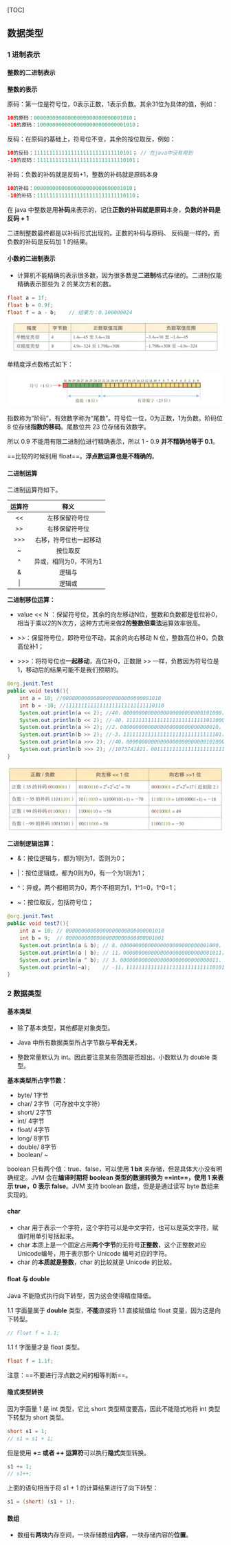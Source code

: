 [TOC]

## 数据类型

### 1 进制表示

#### 整数的二进制表示

**整数的表示**

原码：第一位是符号位，0表示正数，1表示负数。其余31位为具体的值，例如：

```java
10的原码：00000000000000000000000000001010；
-10的原码：10000000000000000000000000001010；
```

反码：在原码的基础上，符号位不变，其余的按位取反，例如：

```java
10的反码：11111111111111111111111111110101； // 在java中没有用到
-10的反码：11111111111111111111111111110101；
```

补码：负数的补码就是反码+1，整数的补码就是原码本身

```java
10的补码：00000000000000000000000000001010；
-10的补码：11111111111111111111111111110110；
```

在 java 中整数是用**补码**来表示的，记住**正数的补码就是原码**本身，**负数的补码是反码 + 1**

二进制整数最终都是以补码形式出现的。正数的补码与原码、 反码是一样的，而负数的补码是反码加 1 的结果。 



#### 小数的二进制表示

- 计算机不能精确的表示很多数，因为很多数是**二进制**格式存储的。二进制仅能精确表示那些为 2 的某次方和的数。

```java
float a = 1f;
float b = 0.9f;
float f = a - b;	// 结果为：0.100000024
```

![1567148091233](assets/1567148091233.png)

单精度浮点数格式如下：

![1567148171182](assets/1567148171182.png)

指数称为“阶码”，有效数字称为“尾数”。符号位一位，0为正数，1为负数。阶码位 8 位存储**指数的移码**。尾数位共  23 位存储有效数字。

所以 0.9 不能用有限二进制位进行精确表示，所以 1 - 0.9 **并不精确地等于 0.1**。

==比较的时候别用 float==。**浮点数运算也是不精确的**。





#### 二进制运算

二进制运算符如下。

| 运算符 |          释义          |
| :----: | :--------------------: |
|   <<   |     左移保留符号位     |
|   >>   |     右移保留符号位     |
|  >>>   | 右移，符号位也一起移动 |
|   ~    |        按位取反        |
|   ^    | 异或，相同为0，不同为1 |
|   &    |         逻辑与         |
|   \|   |         逻辑或         |

**二进制移位运算：**

- value << N ：保留符号位，其余的向左移动N位，整数和负数都是低位补0，相当于乘以2的N次方，这种方式用来做**2的整数倍乘法**运算效率很高。

- \>>：保留符号位，即符号位不动，其余的向右移动 N 位，整数高位补0，负数高位补1；

- \>>>：将符号位也**一起移动**，高位补0，正数跟 >> 一样，负数因为符号位是1，移动后的结果可能不是我们预期的。

```java
@org.junit.Test
public void test6(){
    int a = 10; //00000000000000000000000000001010
    int b = -10; //11111111111111111111111111110110
    System.out.println(a << 2); //40，00000000000000000000000000101000，相当于乘以4
    System.out.println(b << 2); //-40，11111111111111111111111111011000，相当于乘以4
    System.out.println(a >> 2); //2，00000000000000000000000000000010，正数向左移动后，高位是补0，跟符号位一致
    System.out.println(b >> 2); //-3，11111111111111111111111111111101，负数向左移动后，高位时补1，跟符号位一致
    System.out.println(a >>> 2); //40，00000000000000000000000000101000，相当于乘以4
    System.out.println(b >>> 2); //1073741821，00111111111111111111111111111101，将符号位也一起向右移动，高位补0，所以负数会变成一个正数。
}
```

![1567146693363](assets/1567146693363.png)

**二进制逻辑运算：**

- &：按位逻辑与，都为1则为1，否则为0；

- |：按位逻辑或，都为0则为0，有一个为1则为1；

- \^：异或，两个都相同为0，两个不相同为1，1\^1=0，1^0=1；

- ~：按位取反，包括符号位；

```java
@org.junit.Test
public void test7(){
    int a = 10; // 00000000000000000000000000001010
    int b = 9;  // 00000000000000000000000000001001
    System.out.println(a & b); // 8，00000000000000000000000000001000，都为1则为1，否则为0
    System.out.println(a | b); // 11，00000000000000000000000000001011，只要有一个为1就为1
    System.out.println(a ^ b); // 3，00000000000000000000000000000011，相同为0，不同为1
    System.out.println(~a);    // -11，11111111111111111111111111110101，按位取反
}
```





### 2 数据类型

#### 基本类型

- 除了基本类型，其他都是对象类型。

- Java 中所有数据类型所占字节数与**平台无关**。
- 整数常量默认为 int。因此要注意某些范围是否超出。小数默认为 double 类型。

**基本类型所占字节数：**

- byte/ 1字节
- char/ 2字节（可存放中文字符）
- short/ 2字节
- int/ 4字节
- float/ 4字节
- long/ 8字节
- double/ 8字节
- boolean/ ~

boolean 只有两个值：true、false，可以使用 **1 bit** 来存储，但是具体大小没有明确规定。JVM 会在**编译时期将 boolean 类型的数据转换为 ==int==，使用 1 来表示 true，0 表示 false**。JVM 支持 boolean 数组，但是是通过读写 byte 数组来实现的。





#### char

- char 用于表示一个字符，这个字符可以是中文字符，也可以是英文字符，赋值时用单引号括起来。
- char 本质上是一个固定占用**两个字节**的无符号**正整数**，这个正整数对应Unicode编号，用于表示那个 Unicode 编号对应的字符。
- char 的**本质就是整数**，char 的比较就是 Unicode 的比较。





#### float 与 double

Java 不能隐式执行向下转型，因为这会使得精度降低。

1.1 字面量属于 **double** 类型，**不能**直接将 1.1 直接赋值给 float 变量，因为这是向下转型。

```java
// float f = 1.1;
```

1.1 f 字面量才是 float 类型。

```java
float f = 1.1f;
```

注意：==不要进行浮点数之间的相等判断==。





#### 隐式类型转换

因为字面量 1 是 int 类型，它比 short 类型精度要高，因此不能隐式地将 int 类型下转型为 short 类型。

```java
short s1 = 1;
// s1 = s1 + 1;
```

但是使用 **+= 或者 ++ 运算符**可以执行**隐式**类型转换。

```java
s1 += 1;
// s1++;
```

上面的语句相当于将 s1 + 1 的计算结果进行了向下转型：

```java
s1 = (short) (s1 + 1);
```







#### 数组

- 数组有**两块**内存空间，一块存储数组**内容**，一块存储内容的**位置**。

